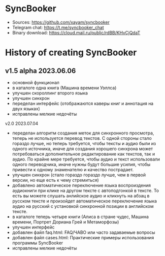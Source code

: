 # SyncBooker

- Sources: https://github.com/xayam/syncbooker
- Telegram chat: https://t.me/syncbooker_chat
- Binary download: https://cloud.mail.ru/public/rdBB/KHvCjQdaT

# History of creating SyncBooker

## v1.5 alpha 2023.06.06
- основной функционал
- в каталоге одна книга (Машина времени Уэллса)
- улучшен скороллинг второго языка
- улучшен синхрон
- переделан интерфейс (отображаются каверы книг и аннотация на двух языках)
- исправлены мелкие недочёты

v2.0 2023.07.04
- переделан алгоритм создания меток для синхронного просмотра, теперь не используется перевод текстов. С одной стороны стало гораздо лучше, но теперь требуется, чтобы тексты и аудио были из одного источника, иначе для создания хорошего синхрона может потребоваться дополнительное редактирование как текстов, так и аудио. По крайне мере требуется, чтобы аудио и текст использовали одного переводчика, иначе нужны будут большие усилия, чтобы привести к одному знаменателю и качество пострадает.
- улучшен синхрон (стало гораздо гораздо лучше, чем в первой версии, но еще есть к чему стремиться)
- добавлено автоматическое переключение языка воспроиздения аудиокниги при клике на другом тексте с автоподгонкой в тексте. То есть вы можете слушать анлийское аудио и кликнуть на абзац в русском тексте и произойдет автоматическое переключение языка аудио на русский с установкой синхронной позиции в английском тексте.
- в каталоге теперь четыре книги (Алиса в стране чудес, Машина времени, Портрет Дориана Грей и Метаморфозы)
- улучшен интерфейс
- добавлен файл faq.html: FAQ/ЧАВО или часто задаваемые вопросы
- добавлен файл cases.html: Практические примеры использования программы SyncBooker
- исправлены мелкие недочёты
